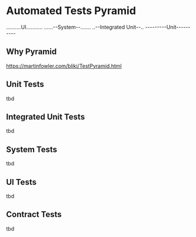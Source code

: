 # Automated Tests Pyramid

..........UI...........
......--System--.......
..--Integrated Unit--..
---------Unit----------

## Why Pyramid

https://martinfowler.com/bliki/TestPyramid.html

## Unit Tests

tbd

## Integrated Unit Tests

tbd

## System Tests

tbd

## UI Tests

tbd

## Contract Tests

tbd